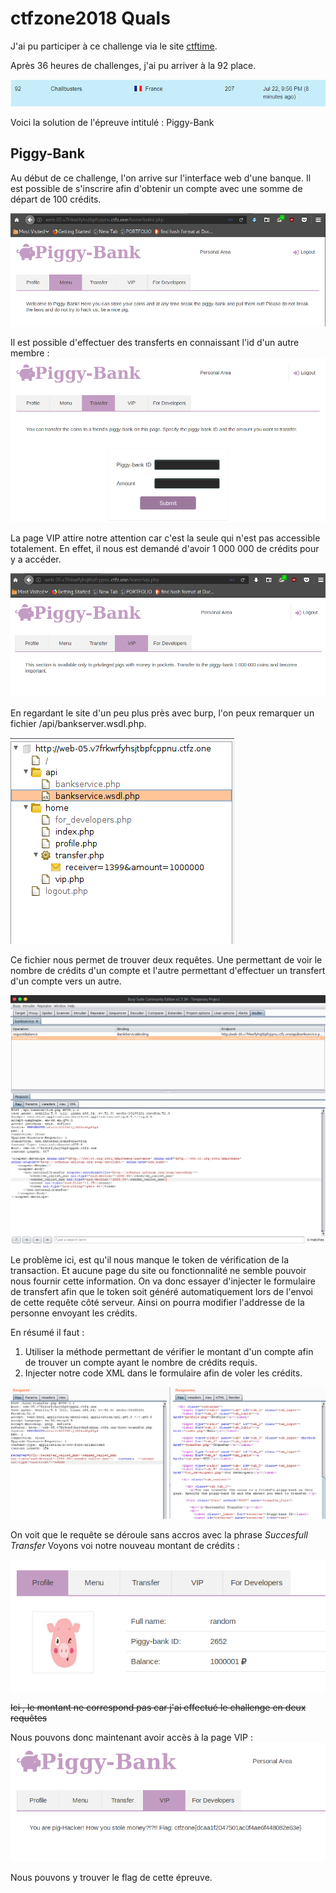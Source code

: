 # ctfzone2018 Quals

J'ai pu participer à ce challenge via le site [ctftime](https://ctftime.org/event/632).

Après 36 heures de challenges, j'ai pu arriver à la 92 place.

![classement du challenge](classement-CTFZone.png "mon classement au challenge")

Voici la solution de l'épreuve intitulé : Piggy-Bank

## Piggy-Bank

Au début de ce challenge, l'on arrive sur l'interface web d'une banque. Il est possible de s'inscrire afin d'obtenir un compte avec une somme de départ de 100 crédits.

![Site de la banque](piggy_bank_site.png "Interface du site")

Il est possible d'effectuer des transferts en connaissant l'id d'un autre membre : 
![Page de transfert de crédits](transfer_piggy.png "Page de transfert de crédits")

La page VIP attire notre attention car c'est la seule qui n'est pas accessible totalement. En effet, il nous est demandé d'avoir 1 000 000 de crédits pour y a  accéder.

![Page VIP](vip_piggy.png "Accès VIP refusé")

En regardant le site d'un peu plus près avec burp, l'on peux remarquer un fichier /api/bankserver.wsdl.php. 

![Fichiers du site](website_burp_links.png)

Ce fichier nous permet de trouver deux requêtes. Une permettant de voir le nombre de crédits d'un compte et l'autre permettant d'effectuer un transfert d'un compte vers un autre.

![Requête de transfert](request_wsdl_transfer.png "template de la requête de transfert")

Le problème ici, est qu'il nous manque le token de vérification de la transaction. Et aucune page du site ou fonctionnalité ne semble pouvoir nous fournir cette information. On va donc essayer d'injecter le formulaire de transfert afin que le token soit généré automatiquement lors de l'envoi de cette requête côté serveur. Ainsi on pourra modifier l'addresse de la personne envoyant les crédits.

En résumé il faut : 
1. Utiliser la méthode permettant de vérifier le montant d'un compte afin de trouver un compte ayant le nombre de crédits requis.
2. Injecter notre code XML dans le formulaire afin de voler les crédits.

![injection XML](hack_request_transfer.png "injection de XML dans la requête")

On voit que le requête se déroule sans accros avec la phrase *Succesfull Transfer*
Voyons voi notre nouveau montant de crédits : 

![Nouveau montant de crédits](new_amount.png "Nouveau solde de crédits")

~~Ici , le montant ne correspond pas car j'ai effectué le challenge en deux requêtes~~

Nous pouvons donc maintenant avoir accès à la page VIP :
![Page VIP](flag_piggy_bank.png "Page VIP contenant le flag")

Nous pouvons y trouver le flag de cette épreuve.